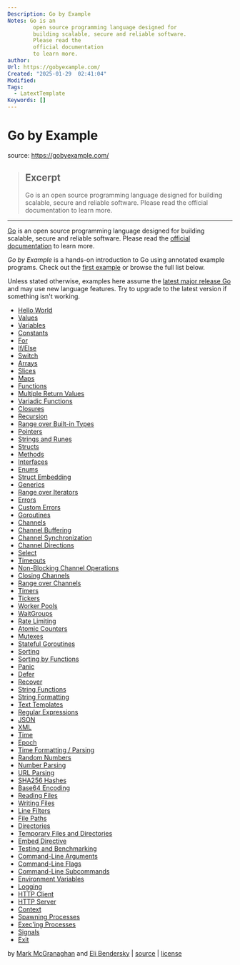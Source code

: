 ```yaml
---
Description: Go by Example
Notes: Go is an
        open source programming language designed for
        building scalable, secure and reliable software.
        Please read the
        official documentation
        to learn more.
author: 
Url: https://gobyexample.com/
Created: "2025-01-29  02:41:04"
Modified: 
Tags:
  - LatextTemplate
Keywords: []
---
```


# Go by Example

source: https://gobyexample.com/

> ## Excerpt
> Go is an
        open source programming language designed for
        building scalable, secure and reliable software.
        Please read the
        official documentation
        to learn more.

---
[Go](https://go.dev/) is an open source programming language designed for building scalable, secure and reliable software. Please read the [official documentation](https://go.dev/doc/tutorial/getting-started) to learn more.

_Go by Example_ is a hands-on introduction to Go using annotated example programs. Check out the [first example](https://gobyexample.com/hello-world) or browse the full list below.

Unless stated otherwise, examples here assume the [latest major release Go](https://go.dev/doc/devel/release) and may use new language features. Try to upgrade to the latest version if something isn't working.

-   [Hello World](https://gobyexample.com/hello-world)
-   [Values](https://gobyexample.com/values)
-   [Variables](https://gobyexample.com/variables)
-   [Constants](https://gobyexample.com/constants)
-   [For](https://gobyexample.com/for)
-   [If/Else](https://gobyexample.com/if-else)
-   [Switch](https://gobyexample.com/switch)
-   [Arrays](https://gobyexample.com/arrays)
-   [Slices](https://gobyexample.com/slices)
-   [Maps](https://gobyexample.com/maps)
-   [Functions](https://gobyexample.com/functions)
-   [Multiple Return Values](https://gobyexample.com/multiple-return-values)
-   [Variadic Functions](https://gobyexample.com/variadic-functions)
-   [Closures](https://gobyexample.com/closures)
-   [Recursion](https://gobyexample.com/recursion)
-   [Range over Built-in Types](https://gobyexample.com/range-over-built-in-types)
-   [Pointers](https://gobyexample.com/pointers)
-   [Strings and Runes](https://gobyexample.com/strings-and-runes)
-   [Structs](https://gobyexample.com/structs)
-   [Methods](https://gobyexample.com/methods)
-   [Interfaces](https://gobyexample.com/interfaces)
-   [Enums](https://gobyexample.com/enums)
-   [Struct Embedding](https://gobyexample.com/struct-embedding)
-   [Generics](https://gobyexample.com/generics)
-   [Range over Iterators](https://gobyexample.com/range-over-iterators)
-   [Errors](https://gobyexample.com/errors)
-   [Custom Errors](https://gobyexample.com/custom-errors)
-   [Goroutines](https://gobyexample.com/goroutines)
-   [Channels](https://gobyexample.com/channels)
-   [Channel Buffering](https://gobyexample.com/channel-buffering)
-   [Channel Synchronization](https://gobyexample.com/channel-synchronization)
-   [Channel Directions](https://gobyexample.com/channel-directions)
-   [Select](https://gobyexample.com/select)
-   [Timeouts](https://gobyexample.com/timeouts)
-   [Non-Blocking Channel Operations](https://gobyexample.com/non-blocking-channel-operations)
-   [Closing Channels](https://gobyexample.com/closing-channels)
-   [Range over Channels](https://gobyexample.com/range-over-channels)
-   [Timers](https://gobyexample.com/timers)
-   [Tickers](https://gobyexample.com/tickers)
-   [Worker Pools](https://gobyexample.com/worker-pools)
-   [WaitGroups](https://gobyexample.com/waitgroups)
-   [Rate Limiting](https://gobyexample.com/rate-limiting)
-   [Atomic Counters](https://gobyexample.com/atomic-counters)
-   [Mutexes](https://gobyexample.com/mutexes)
-   [Stateful Goroutines](https://gobyexample.com/stateful-goroutines)
-   [Sorting](https://gobyexample.com/sorting)
-   [Sorting by Functions](https://gobyexample.com/sorting-by-functions)
-   [Panic](https://gobyexample.com/panic)
-   [Defer](https://gobyexample.com/defer)
-   [Recover](https://gobyexample.com/recover)
-   [String Functions](https://gobyexample.com/string-functions)
-   [String Formatting](https://gobyexample.com/string-formatting)
-   [Text Templates](https://gobyexample.com/text-templates)
-   [Regular Expressions](https://gobyexample.com/regular-expressions)
-   [JSON](https://gobyexample.com/json)
-   [XML](https://gobyexample.com/xml)
-   [Time](https://gobyexample.com/time)
-   [Epoch](https://gobyexample.com/epoch)
-   [Time Formatting / Parsing](https://gobyexample.com/time-formatting-parsing)
-   [Random Numbers](https://gobyexample.com/random-numbers)
-   [Number Parsing](https://gobyexample.com/number-parsing)
-   [URL Parsing](https://gobyexample.com/url-parsing)
-   [SHA256 Hashes](https://gobyexample.com/sha256-hashes)
-   [Base64 Encoding](https://gobyexample.com/base64-encoding)
-   [Reading Files](https://gobyexample.com/reading-files)
-   [Writing Files](https://gobyexample.com/writing-files)
-   [Line Filters](https://gobyexample.com/line-filters)
-   [File Paths](https://gobyexample.com/file-paths)
-   [Directories](https://gobyexample.com/directories)
-   [Temporary Files and Directories](https://gobyexample.com/temporary-files-and-directories)
-   [Embed Directive](https://gobyexample.com/embed-directive)
-   [Testing and Benchmarking](https://gobyexample.com/testing-and-benchmarking)
-   [Command-Line Arguments](https://gobyexample.com/command-line-arguments)
-   [Command-Line Flags](https://gobyexample.com/command-line-flags)
-   [Command-Line Subcommands](https://gobyexample.com/command-line-subcommands)
-   [Environment Variables](https://gobyexample.com/environment-variables)
-   [Logging](https://gobyexample.com/logging)
-   [HTTP Client](https://gobyexample.com/http-client)
-   [HTTP Server](https://gobyexample.com/http-server)
-   [Context](https://gobyexample.com/context)
-   [Spawning Processes](https://gobyexample.com/spawning-processes)
-   [Exec'ing Processes](https://gobyexample.com/execing-processes)
-   [Signals](https://gobyexample.com/signals)
-   [Exit](https://gobyexample.com/exit)

by [Mark McGranaghan](https://markmcgranaghan.com/) and [Eli Bendersky](https://eli.thegreenplace.net/) | [source](https://github.com/mmcgrana/gobyexample) | [license](https://github.com/mmcgrana/gobyexample#license)
